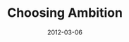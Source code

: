 ---
layout: media
category: media
series: "A Place at the Table"
title: "Choosing Ambition"
date: 2012-03-06
description: "Brian Tome talks about ambition."
video: "https://s3.amazonaws.com/crossroadsvideomessages/placeatthetable_04.mp4"
video-poster: "https://www.crossroads.net/uploadedfiles/placeatthetable_04_still.jpg"
---